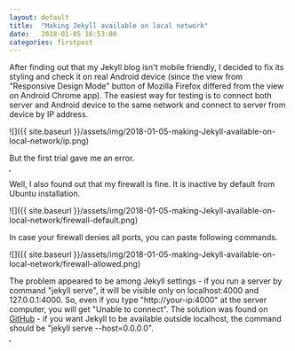 ```yaml
---
layout: default
title:  "Making Jekyll available on local network"
date:   2018-01-05 16:53:00
categories: firstpost
---
```

After finding out that my Jekyll blog isn't mobile friendly, I decided to fix its styling and check it on real Android device (since the view from "Responsive Design Mode" button of Mozilla Firefox differed from the view on Android Chrome app). The easiest way for testing is to connect both server and Android device to the same network and connect to server from device by IP address.

![]({{ site.baseurl }}/assets/img/2018-01-05-making-Jekyll-available-on-local-network/ip.png) 

But the first trial gave me an error.

<img src="{{ site.baseurl }}/assets/img/2018-01-05-making-Jekyll-available-on-local-network/android-error.png" alt="" border="1" style="max-width:50% "/>

Well, I also found out that my firewall is fine. It is inactive by default from Ubuntu installation.

![]({{ site.baseurl }}/assets/img/2018-01-05-making-Jekyll-available-on-local-network/firewall-default.png)

In case your firewall denies all ports, you can paste following commands.

![]({{ site.baseurl }}/assets/img/2018-01-05-making-Jekyll-available-on-local-network/firewall-allowed.png)

The problem appeared to be among Jekyll settings - if you run a server by command "jekyll serve", it will be visible only on localhost:4000 and 127.0.0.1:4000. So, even if you type "http://your-ip:4000" at the server computer, you will get "Unable to connect". The solution was found on <a target="_blank" href="https://stackoverflow.com/a/16608698">GitHub</a> - if you want Jekyll to be available outside localhost, the command should be "jekyll serve --host=0.0.0.0".

<img src="{{ site.baseurl }}/assets/img/2018-01-05-making-Jekyll-available-on-local-network/android-success.png" alt="" border="1" style="max-width:50%;"/>

